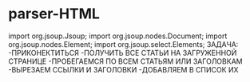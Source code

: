 # parser-HTML
import org.jsoup.Jsoup;
import org.jsoup.nodes.Document;
import org.jsoup.nodes.Element;
import org.jsoup.select.Elements;
ЗАДАЧА:
-ПРИКОНЕКТИТЬСЯ 
-ПОЛУЧИТЬ ВСЕ СТАТЬИ НА ЗАГРУЖЕННОЙ СТРАНИЦЕ 
-ПРОБЕГАЕМСЯ ПО ВСЕМ СТАТЬЯМ ИЛИ ЗАГОЛОВКАМ 
-ВЫРЕЗАЕМ ССЫЛКИ И ЗАГОЛОВКИ 
-ДОБАВЛЯЕМ В СПИСОК ИХ 

